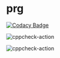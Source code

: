 # prg

[![Codacy Badge](https://api.codacy.com/project/badge/Grade/91a28c10507146ee922d5d88708b1d64)](https://app.codacy.com/manual/gitramaprasadks/prg?utm_source=github.com&utm_medium=referral&utm_content=gitramaprasadks/prg&utm_campaign=Badge_Grade_Dashboard)

![cppcheck-action](https://github.com/gitramaprasadks/prg/workflows/cppcheck-action/badge.svg)

![cppcheck-action](https://github.com/gitramaprasadks/prg/workflows/cppcheck-action/badge.svg)
